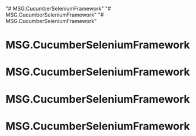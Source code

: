 "# MSG.CucumberSeleniumFramework" 
"# MSG.CucumberSeleniumFramework" 
"# MSG.CucumberSeleniumFramework" 
# MSG.CucumberSeleniumFramework
# MSG.CucumberSeleniumFramework
# MSG.CucumberSeleniumFramework
# MSG.CucumberSeleniumFramework
